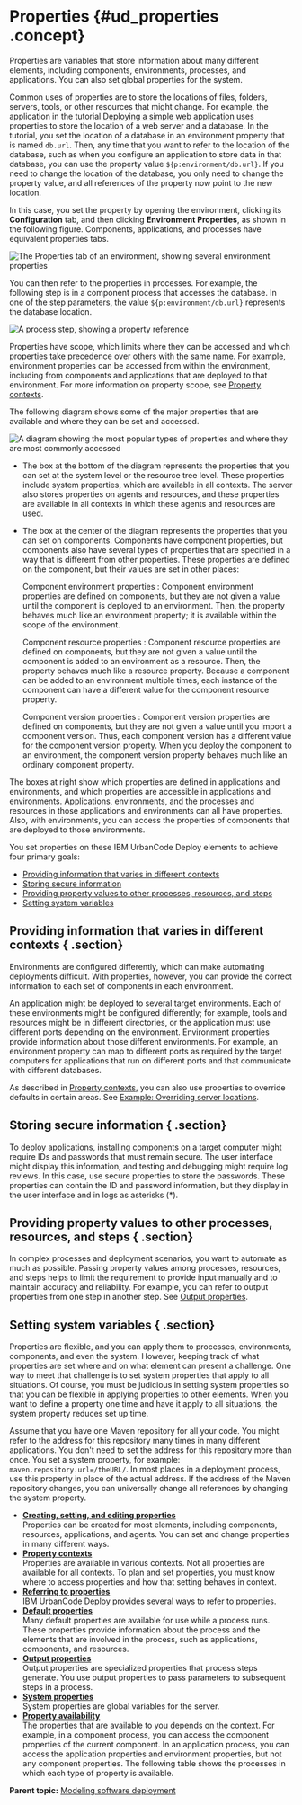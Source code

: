 # Properties {#ud_properties .concept}

Properties are variables that store information about many different elements, including components, environments, processes, and applications. You can also set global properties for the system.

Common uses of properties are to store the locations of files, folders, servers, tools, or other resources that might change. For example, the application in the tutorial [Deploying a simple web application](../../com.ibm.udeploy.tutorial.doc/topics/webapp_abstract.md) uses properties to store the location of a web server and a database. In the tutorial, you set the location of a database in an environment property that is named `db.url`. Then, any time that you want to refer to the location of the database, such as when you configure an application to store data in that database, you can use the property value `${p:environment/db.url}`. If you need to change the location of the database, you only need to change the property value, and all references of the property now point to the new location.

In this case, you set the property by opening the environment, clicking its **Configuration** tab, and then clicking **Environment Properties**, as shown in the following figure. Components, applications, and processes have equivalent properties tabs.

![The Properties tab of an environment, showing several environment properties](../images/ud_properties_overview_b.gif)

You can then refer to the properties in processes. For example, the following step is in a component process that accesses the database. In one of the step parameters, the value `${p:environment/db.url}` represents the database location.

![A process step, showing a property reference](../images/ud_properties_overview_c.gif)

Properties have scope, which limits where they can be accessed and which properties take precedence over others with the same name. For example, environment properties can be accessed from within the environment, including from components and applications that are deployed to that environment. For more information on property scope, see [Property contexts](ud_properties_context.md).

The following diagram shows some of the major properties that are available and where they can be set and accessed.

![A diagram showing the most popular types of properties and where they are most commonly accessed](../images/ud_properties_overview_a.gif)

-   The box at the bottom of the diagram represents the properties that you can set at the system level or the resource tree level. These properties include system properties, which are available in all contexts. The server also stores properties on agents and resources, and these properties are available in all contexts in which these agents and resources are used.
-   The box at the center of the diagram represents the properties that you can set on components. Components have component properties, but components also have several types of properties that are specified in a way that is different from other properties. These properties are defined on the component, but their values are set in other places:

     Component environment properties
     :   Component environment properties are defined on components, but they are not given a value until the component is deployed to an environment. Then, the property behaves much like an environment property; it is available within the scope of the environment.

      Component resource properties
     :   Component resource properties are defined on components, but they are not given a value until the component is added to an environment as a resource. Then, the property behaves much like a resource property. Because a component can be added to an environment multiple times, each instance of the component can have a different value for the component resource property.

      Component version properties
     :   Component version properties are defined on components, but they are not given a value until you import a component version. Thus, each component version has a different value for the component version property. When you deploy the component to an environment, the component version property behaves much like an ordinary component property.

 
The boxes at right show which properties are defined in applications and environments, and which properties are accessible in applications and environments. Applications, environments, and the processes and resources in those applications and environments can all have properties. Also, with environments, you can access the properties of components that are deployed to those environments.

You set properties on these IBM UrbanCode Deploy elements to achieve four primary goals:

-   [Providing information that varies in different contexts](#environments)
-   [Storing secure information](#store_secure)
-   [Providing property values to other processes, resources, and steps](#pass_on_props)
-   [Setting system variables](#system_props)

## Providing information that varies in different contexts { .section}

Environments are configured differently, which can make automating deployments difficult. With properties, however, you can provide the correct information to each set of components in each environment.

An application might be deployed to several target environments. Each of these environments might be configured differently; for example, tools and resources might be in different directories, or the application must use different ports depending on the environment. Environment properties provide information about those different environments. For example, an environment property can map to different ports as required by the target computers for applications that run on different ports and that communicate with different databases.

As described in [Property contexts](ud_properties_context.md), you can also use properties to override defaults in certain areas. See [Example: Overriding server locations](ud_properties_context.md#example).

## Storing secure information { .section}

To deploy applications, installing components on a target computer might require IDs and passwords that must remain secure. The user interface might display this information, and testing and debugging might require log reviews. In this case, use secure properties to store the passwords. These properties can contain the ID and password information, but they display in the user interface and in logs as asterisks \(\*\).

## Providing property values to other processes, resources, and steps { .section}

In complex processes and deployment scenarios, you want to automate as much as possible. Passing property values among processes, resources, and steps helps to limit the requirement to provide input manually and to maintain accuracy and reliability. For example, you can refer to output properties from one step in another step. See [Output properties](output_properties.md).

## Setting system variables { .section}

Properties are flexible, and you can apply them to processes, environments, components, and even the system. However, keeping track of what properties are set where and on what element can present a challenge. One way to meet that challenge is to set system properties that apply to all situations. Of course, you must be judicious in setting system properties so that you can be flexible in applying properties to other elements. When you want to define a property one time and have it apply to all situations, the system property reduces set up time.

Assume that you have one Maven repository for all your code. You might refer to the address for this repository many times in many different applications. You don't need to set the address for this repository more than once. You set a system property, for example: `maven.repository.url=/theURL/`. In most places in a deployment process, use this property in place of the actual address. If the address of the Maven repository changes, you can universally change all references by changing the system property.

-   **[Creating, setting, and editing properties](../topics/resources_properties.md)**  
Properties can be created for most elements, including components, resources, applications, and agents. You can set and change properties in many different ways.
-   **[Property contexts](../topics/ud_properties_context.md)**  
Properties are available in various contexts. Not all properties are available for all contexts. To plan and set properties, you must know where to access properties and how that setting behaves in context.
-   **[Referring to properties](../topics/ud_properties_using.md)**  
IBM UrbanCode Deploy provides several ways to refer to properties.
-   **[Default properties](../topics/propertiesreference.md)**  
Many default properties are available for use while a process runs. These properties provide information about the process and the elements that are involved in the process, such as applications, components, and resources.
-   **[Output properties](../topics/output_properties.md)**  
Output properties are specialized properties that process steps generate. You use output properties to pass parameters to subsequent steps in a process.
-   **[System properties](../../com.ibm.udeploy.admin.doc/topics/settings_properties.md)**  
System properties are global variables for the server.
-   **[Property availability](../topics/ud_properties_avail.md)**  
The properties that are available to you depends on the context. For example, in a component process, you can access the component properties of the current component. In an application process, you can access the application properties and environment properties, but not any component properties. The following table shows the processes in which each type of property is available.

**Parent topic:** [Modeling software deployment](../topics/part_using.md)

